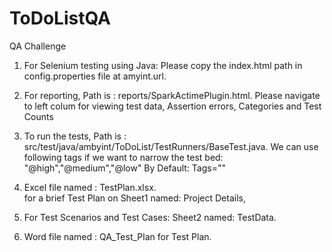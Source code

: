 # ToDoListQA
QA Challenge
1. For Selenium testing using Java:
   Please copy the index.html path in config.properties file at amyint.url. 
2. For reporting, Path is : reports/SparkActimePlugin.html. Please navigate to left colum for viewing test data, Assertion errors, Categories and Test Counts

3. To run the tests, Path is : src/test/java/ambyint/ToDoList/TestRunners/BaseTest.java. 
   We can use following tags if we want to narrow the test bed: "@high","@medium","@low"
   By Default: Tags=""

4. Excel file named : TestPlan.xlsx.  
   for a brief Test Plan on Sheet1 named: Project Details, 
5. For Test Scenarios and Test Cases: Sheet2 named: TestData. 
6. Word file named : QA_Test_Plan
   for Test Plan. 
   
